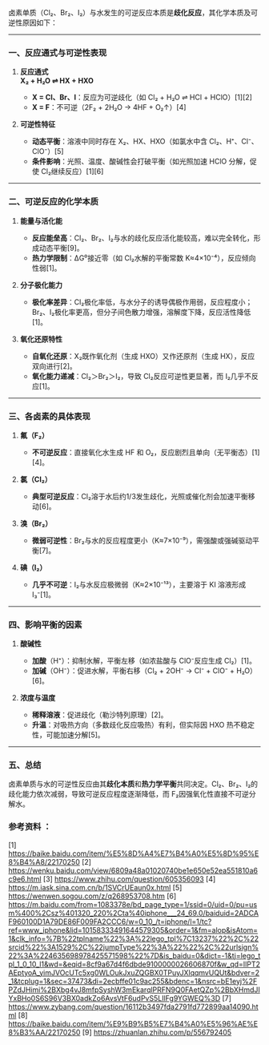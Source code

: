 卤素单质（Cl₂、Br₂、I₂）与水发生的可逆反应本质是**歧化反应**，其化学本质及可逆性原因如下：

---

### **一、反应通式与可逆性表现**
1. **反应通式**  
   **X₂ + H₂O ⇌ HX + HXO**  
   - **X = Cl、Br、I**：反应为可逆歧化（如 Cl₂ + H₂O ⇌ HCl + HClO）[1][2]  
   - **X = F**：不可逆（2F₂ + 2H₂O → 4HF + O₂↑）[4]  

2. **可逆性特征**  
   - **动态平衡**：溶液中同时存在 X₂、HX、HXO（如氯水中含 Cl₂、H⁺、Cl⁻、ClO⁻）[5]  
   - **条件影响**：光照、温度、酸碱性会打破平衡（如光照加速 HClO 分解，促使 Cl₂继续反应）[1][6]  

---

### **二、可逆反应的化学本质**
1. **能量与活化能**  
   - **反应能垒高**：Cl₂、Br₂、I₂与水的歧化反应活化能较高，难以完全转化，形成动态平衡[9]。  
   - **热力学限制**：ΔG⁰接近零（如 Cl₂水解的平衡常数 K≈4×10⁻⁴），反应倾向性弱[1]。

2. **分子极化能力**  
   - **极化率差异**：Cl₂极化率低，与水分子的诱导偶极作用弱，反应程度小；Br₂、I₂极化率更高，但分子间色散力增强，溶解度下降，反应活性降低[1]。

3. **氧化还原特性**  
   - **自氧化还原**：X₂既作氧化剂（生成 HXO）又作还原剂（生成 HX），反应双向进行[2]。  
   - **氧化能力递减**：Cl₂＞Br₂＞I₂，导致 Cl₂反应可逆性更显著，而 I₂几乎不反应[1]。

---

### **三、各卤素的具体表现**
1. **氟（F₂）**  
   - **不可逆反应**：直接氧化水生成 HF 和 O₂，反应剧烈且单向（无平衡态）[1][4]。

2. **氯（Cl₂）**  
   - **典型可逆反应**：Cl₂溶于水后约1/3发生歧化，光照或催化剂会加速平衡移动[6]。

3. **溴（Br₂）**  
   - **微弱可逆性**：Br₂与水的反应程度更小（K≈7×10⁻⁹），需强酸或强碱驱动平衡[7]。

4. **碘（I₂）**  
   - **几乎不可逆**：I₂与水反应极微弱（K≈2×10⁻¹³），主要溶于 KI 溶液形成 I₃⁻[1]。

---

### **四、影响平衡的因素**
1. **酸碱性**  
   - **加酸**（H⁺）：抑制水解，平衡左移（如浓盐酸与 ClO⁻反应生成 Cl₂）[1]。  
   - **加碱**（OH⁻）：促进水解，平衡右移（Cl₂ + 2OH⁻ → Cl⁻ + ClO⁻ + H₂O）[6]。

2. **浓度与温度**  
   - **稀释溶液**：促进歧化（勒沙特列原理）[2]。  
   - **升温**：对吸热方向（多数歧化反应吸热）有利，但实际因 HXO 热不稳定性，可能加速分解[5]。

---

### **五、总结**
卤素单质与水的可逆性反应由其**歧化本质**和**热力学平衡**共同决定。Cl₂、Br₂、I₂的歧化能力依次减弱，导致可逆反应程度逐渐降低，而 F₂因强氧化性直接不可逆分解水。

### 参考资料 ：
[1] https://baike.baidu.com/item/%E5%8D%A4%E7%B4%A0%E5%8D%95%E8%B4%A8/22170250
[2] https://wenku.baidu.com/view/6809a48a01020740be1e650e52ea551810a6c9e6.html
[3] https://www.zhihu.com/question/605356093
[4] https://m.iask.sina.com.cn/b/1SVCrUEaun0x.html
[5] https://wenwen.sogou.com/z/q268953708.htm
[6] https://m.baidu.com/from=1083378e/bd_page_type=1/ssid=0/uid=0/pu=usm%400%2Csz%401320_220%2Cta%40iphone___24_69.0/baiduid=2ADCAF960100D1A79DE86F009FA2CCC6/w=0_10_/t=iphone/l=1/tc?ref=www_iphone&lid=10158333491644579305&order=1&fm=alop&isAtom=1&clk_info=%7B%22tplname%22%3A%22lego_tpl%7C13237%22%2C%22srcid%22%3A1529%2C%22jumpType%22%3A%22%22%2C%22urlsign%22%3A%224635698978425571598%22%7D&is_baidu=0&dict=-1&tj=lego_tpl_1_0_10_l1&wd=&eqid=8cf9a67d4f6dbde9100000026606870f&w_qd=IlPT2AEptyoA_yimJVOcUTc5xg0WLOukJxuZQGBX0TPuyJXlqqmvUQUt&bdver=2_1&tcplug=1&sec=37473&di=2ecbffe01c9ac255&bdenc=1&nsrc=bE1eyj%2FPZdJHimi%2BXbg4vJ8mfpSyshW3mEkarqlPRFN9Q0FAetQZp%2BbXHmdJIYxBHo0S6S96V3BX0adkZo6AvsVtF6udPvS5LIlFg9YGWEQ%3D
[7] https://www.zybang.com/question/16112b3497fda2791fd772899aa14090.html
[8] https://baike.baidu.com/item/%E9%B9%B5%E7%B4%A0%E5%96%AE%E8%B3%AA/22170250
[9] https://zhuanlan.zhihu.com/p/556792405